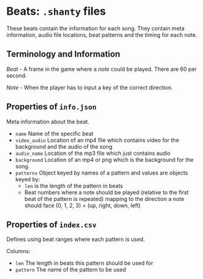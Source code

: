 # Beats: `.shanty` files

These beats contain the information for each song. They contain meta
information, audio file locations, beat patterns and the timing for
each note.

## Terminology and Information

*Beat* - A frame in the game where a *note* could be played. There are
60 per second.

*Note* - When the player has to input a key of the correct direction.

## Properties of `info.json`

Meta information about the beat.

- `name` Name of the specific beat
- `video_audio` Location of an mp4 file which contains video for the
background and the audio of the song
- `audio_name` Location of the mp3 file which just contains audio
- `background` Location of an mp4 or png which is the background
for the song.
- `patterns` Object keyed by names of a pattern and values are objects keyed by:
  - `len` is the length of the pattern in beats
  - Beat numbers where a note should be played (relative to the
  first beat of the pattern is repeated) mapping to the direction a
  note should face (0, 1, 2, 3) = (up, right, down, left)
    

## Properties of `index.csv`

Defines using beat ranges where each pattern is used. 

Columns:
- `len` The length in beats this pattern should be used for
- `pattern` The name of the pattern to be used
